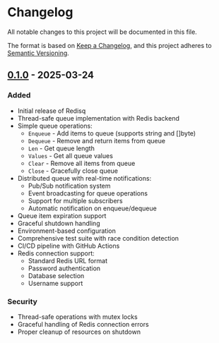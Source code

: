 # Changelog

All notable changes to this project will be documented in this file.

The format is based on [Keep a Changelog](https://keepachangelog.com/en/1.0.0/),
and this project adheres to [Semantic Versioning](https://semver.org/spec/v2.0.0.html).

## [0.1.0] - 2025-03-24

### Added

- Initial release of Redisq
- Thread-safe queue implementation with Redis backend
- Simple queue operations:
  - `Enqueue` - Add items to queue (supports string and []byte)
  - `Dequeue` - Remove and return items from queue
  - `Len` - Get queue length
  - `Values` - Get all queue values
  - `Clear` - Remove all items from queue
  - `Close` - Gracefully close queue
- Distributed queue with real-time notifications:
  - Pub/Sub notification system
  - Event broadcasting for queue operations
  - Support for multiple subscribers
  - Automatic notification on enqueue/dequeue
- Queue item expiration support
- Graceful shutdown handling
- Environment-based configuration
- Comprehensive test suite with race condition detection
- CI/CD pipeline with GitHub Actions
- Redis connection support:
  - Standard Redis URL format
  - Password authentication
  - Database selection
  - Username support

### Security

- Thread-safe operations with mutex locks
- Graceful handling of Redis connection errors
- Proper cleanup of resources on shutdown

[0.1.0]: https://github.com/fahimfaisaal/redisq/releases/tag/v0.1.0

